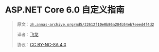 # ASP.NET Core 6.0 自定义指南

> 原文：[`zh.annas-archive.org/md5/22612f10e0b86a284b54eb7eeed4f4d2`](https://zh.annas-archive.org/md5/22612f10e0b86a284b54eb7eeed4f4d2)
> 
> 译者：[飞龙](https://github.com/wizardforcel)
> 
> 协议：[CC BY-NC-SA 4.0](http://creativecommons.org/licenses/by-nc-sa/4.0/)
